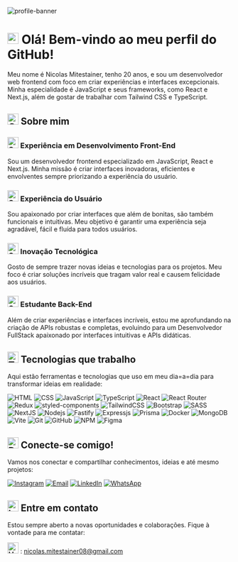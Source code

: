
![profile-banner](https://github.com/user-attachments/assets/d2595317-e056-4fb2-8299-4b3b0aeb7bd2)

# <img src="https://raw.githubusercontent.com/Tarikul-Islam-Anik/Telegram-Animated-Emojis/main/People/Love%20You%20Gesture.webp" alt="Love You Gesture" width="25" height="25" /> Olá! Bem-vindo ao meu perfil do GitHub! #

Meu nome é Nicolas Mitestainer, tenho 20 anos, e sou um desenvolvedor web frontend com foco em criar experiências e interfaces excepcionais. Minha especialidade é JavaScript e seus frameworks, como React e Next.js, além de gostar de trabalhar com Tailwind CSS e TypeScript.


## <img src="https://raw.githubusercontent.com/Tarikul-Islam-Anik/Telegram-Animated-Emojis/main/People/Call%20Me%20Hand.webp" alt="Call Me Hand" width="25" height="25" /> Sobre mim ##

### <img src="https://raw.githubusercontent.com/Tarikul-Islam-Anik/Telegram-Animated-Emojis/main/Symbols/Check%20Mark.webp" alt="Check Mark" width="25" height="25" /> Experiência em Desenvolvimento Front-End ###
Sou um desenvolvedor frontend especializado em JavaScript, React e Next.js. Minha missão é criar interfaces inovadoras, eficientes e envolventes sempre priorizando a experiência do usuário. 

### <img src="https://raw.githubusercontent.com/Tarikul-Islam-Anik/Telegram-Animated-Emojis/main/Symbols/Check%20Mark.webp" alt="Check Mark" width="25" height="25" /> Experiência do Usuário ###
Sou apaixonado por criar interfaces que além de bonitas, são também funcionais e intuitivas. Meu objetivo é garantir uma experiência seja agradável, fácil e fluída para todos usuários.

### <img src="https://raw.githubusercontent.com/Tarikul-Islam-Anik/Telegram-Animated-Emojis/main/Symbols/Check%20Mark.webp" alt="Check Mark" width="25" height="25" /> Inovação Tecnológica ###
Gosto de sempre trazer novas ideias e tecnologias para os projetos. Meu foco é criar soluções incríveis que tragam valor real e causem felicidade aos usuários.

### <img src="https://raw.githubusercontent.com/Tarikul-Islam-Anik/Telegram-Animated-Emojis/main/Symbols/Check%20Mark.webp" alt="Check Mark" width="25" height="25" /> Estudante Back-End ###
Além de criar experiências e interfaces incríveis, estou me aprofundando na criação de APIs robustas e completas, evoluindo para um Desenvolvedor FullStack apaixonado por interfaces intuitivas e APIs didáticas.

## <img src="https://raw.githubusercontent.com/Tarikul-Islam-Anik/Telegram-Animated-Emojis/main/People/Technologist.webp" alt="Technologist" width="25" height="25" /> Tecnologias que trabalho
Aqui estão ferramentas e tecnologias que uso em meu dia=a=dia para transformar ideias em realidade:

![HTML](https://img.shields.io/badge/html-%23E34F26.svg?logo=html5&logoColor=white&style=for-the-badge)
![CSS](https://img.shields.io/badge/css-%231572B6.svg?logo=css3&logoColor=white&style=for-the-badge)
![JavaScript](https://img.shields.io/badge/javascript-%23323330.svg?logo=javascript&logoColor=%23F7DF1E&style=for-the-badge)
![TypeScript](https://img.shields.io/badge/typescript-%23007ACC.svg?logo=typescript&logoColor=white&style=for-the-badge)
![React](https://img.shields.io/badge/react-%2320232a.svg?logo=react&logoColor=%2361DAFB&style=for-the-badge)
![React Router](https://img.shields.io/badge/React_Router-CA4245?logo=react-router&logoColor=white&style=for-the-badge)
![Redux](https://img.shields.io/badge/redux-%23593d88.svg?logo=redux&logoColor=white&style=for-the-badge)
![styled-components](https://img.shields.io/badge/styled_components-DB7093.svg?logo=styledcomponents&logoColor=white&style=for-the-badge)
![TailwindCSS](https://img.shields.io/badge/tailwind_css-%2338B2AC.svg?logo=tailwind-css&logoColor=white&style=for-the-badge)
![Bootstrap](https://img.shields.io/badge/bootstrap-%23563D7C.svg?logo=bootstrap&logoColor=white&style=for-the-badge)
![SASS](https://img.shields.io/badge/sass-CC6699.svg?logo=sass&logoColor=white&style=for-the-badge)
![NextJS](https://img.shields.io/badge/Next-black?logo=next.js&logoColor=white&style=for-the-badge)
![Nodejs ](https://img.shields.io/badge/nodejs-6DA55F?logo=node.js&logoColor=white&style=for-the-badge)
![Fastify](https://img.shields.io/badge/fastify-black?logo=fastify&logoColor=white&style=for-the-badge)
![Expressjs](https://img.shields.io/badge/expressjs-%23404d59.svg?logo=express&logoColor=%2361DAFB&style=for-the-badge)
![Prisma](https://img.shields.io/badge/prisma-2D3748.svg?logo=prisma&logoColor=white&style=for-the-badge)
![Docker](https://img.shields.io/badge/docker-2496ED.svg?logo=docker&logoColor=white&style=for-the-badge)
![MongoDB](https://img.shields.io/badge/MongoDB-%234ea94b.svg?logo=mongodb&logoColor=white&style=for-the-badge)
![Vite](https://img.shields.io/badge/vite-%23064F5F.svg?style=for-the-badge&logo=vite&logoColor=white)
![Git](https://img.shields.io/badge/git-%23F05033.svg?logo=git&logoColor=white&style=for-the-badge)
![GitHub](https://img.shields.io/badge/github-%23121011.svg?logo=github&logoColor=white&style=for-the-badge)
![NPM](https://img.shields.io/badge/NPM-%23000000.svg?logo=npm&logoColor=white&style=for-the-badge)
![Figma](https://img.shields.io/badge/figma-%23F24E1E.svg?style=for-the-badge&logo=figma&logoColor=white)

## <img src="https://raw.githubusercontent.com/Tarikul-Islam-Anik/Telegram-Animated-Emojis/main/Travel%20and%20Places/Desert%20Island.webp" alt="Desert Island" width="25" height="25" /> Conecte-se comigo!
Vamos nos conectar e compartilhar conhecimentos, ideias e até mesmo projetos:

[![Instagram](https://img.shields.io/badge/instagram-E4405F.svg?logo=Facebook&logoColor=white&style=for-the-badge)](https://www.instagram.com/7mitestainer)
[![Email](https://img.shields.io/badge/email-D14836?logo=Gmail&logoColor=white&style=for-the-badge)](mailto:nicolas.mitestainer08@gmail.com)
[![LinkedIn](https://img.shields.io/badge/linkedin-%230077B5.svg?logo=linkedin&logoColor=white&style=for-the-badge)](https://www.linkedin.com/in/nicolas-mitestainer)
[![WhatsApp](https://img.shields.io/badge/whatsapp-25D366?logo=WhatsApp&logoColor=white&style=for-the-badge)](https://wa.me/5519998554441?text=Ol%C3%A1%20Nicolas%2C%20gostei%20do%20seu%20trabalho.%20Podemos%20conversar%20mais%3F)

## <img src="https://raw.githubusercontent.com/Tarikul-Islam-Anik/Telegram-Animated-Emojis/main/Objects/Incoming%20Envelope.webp" alt="Incoming Envelope" width="25" height="25" /> Entre em contato

Estou sempre aberto a novas oportunidades e colaborações. Fique à vontade para me contatar:

<img src="https://raw.githubusercontent.com/Tarikul-Islam-Anik/Telegram-Animated-Emojis/main/Objects/Memo.webp" alt="Memo" width="25" height="25" /> : [nicolas.mitestainer08@gmail.com](mailto:nicolas.mitestainer08@gmail.com)
